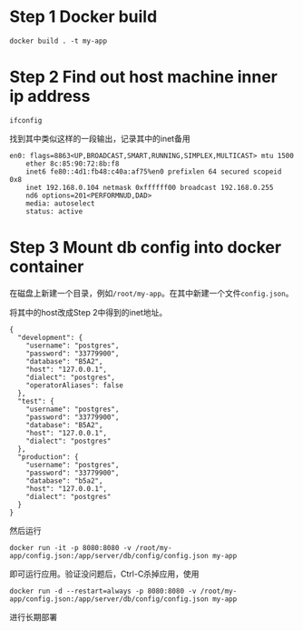 # Step 1 Docker build

```
docker build . -t my-app
```

# Step 2 Find out host machine inner ip address

```
ifconfig
```

找到其中类似这样的一段输出，记录其中的inet备用

```
en0: flags=8863<UP,BROADCAST,SMART,RUNNING,SIMPLEX,MULTICAST> mtu 1500
	ether 8c:85:90:72:8b:f8
	inet6 fe80::4d1:fb48:c40a:af75%en0 prefixlen 64 secured scopeid 0x8
	inet 192.168.0.104 netmask 0xffffff00 broadcast 192.168.0.255
	nd6 options=201<PERFORMNUD,DAD>
	media: autoselect
	status: active
```

# Step 3 Mount db config into docker container

在磁盘上新建一个目录，例如`/root/my-app`。在其中新建一个文件`config.json`。

将其中的host改成Step 2中得到的inet地址。

```
{
  "development": {
    "username": "postgres",
    "password": "33779900",
    "database": "B5A2",
    "host": "127.0.0.1",
    "dialect": "postgres",
    "operatorAliases": false
  },
  "test": {
    "username": "postgres",
    "password": "33779900",
    "database": "B5A2",
    "host": "127.0.0.1",
    "dialect": "postgres"
  },
  "production": {
    "username": "postgres",
    "password": "33779900",
    "database": "b5a2",
    "host": "127.0.0.1",
    "dialect": "postgres"
  }
}
```

然后运行

```
docker run -it -p 8080:8080 -v /root/my-app/config.json:/app/server/db/config/config.json my-app
```

即可运行应用。验证没问题后，Ctrl-C杀掉应用，使用

```
docker run -d --restart=always -p 8080:8080 -v /root/my-app/config.json:/app/server/db/config/config.json my-app
```

进行长期部署

